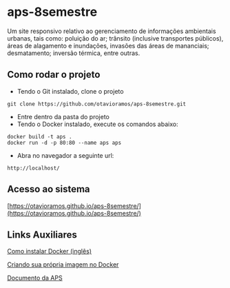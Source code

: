 # aps-8semestre
Um site responsivo relativo ao gerenciamento de informações ambientais urbanas, tais como: poluição do ar; trânsito (inclusive transportes públicos), áreas de alagamento e inundações, invasões das áreas de mananciais; desmatamento; inversão térmica, entre outras.

## Como rodar o projeto
 - Tendo o Git instalado, clone o projeto
 ```
 git clone https://github.com/otavioramos/aps-8semestre.git
 ```  
 - Entre dentro da pasta do projeto
 - Tendo o Docker instalado, execute os comandos abaixo:
 ```
 docker build -t aps .
 docker run -d -p 80:80 --name aps aps
 ```
 - Abra no navegador a seguinte url:
 ```
http://localhost/
 ```

 ## Acesso ao sistema

 [https://otavioramos.github.io/aps-8semestre/](https://otavioramos.github.io/aps-8semestre/)

 ## Links Auxiliares
[Como instalar Docker (inglês)](https://docs.docker.com/get-docker/)

[Criando sua própria imagem no Docker](https://stack.desenvolvedor.expert/appendix/docker/criandoimagem.html)

[Documento da APS](./docs/documentoAPS.pdf)
